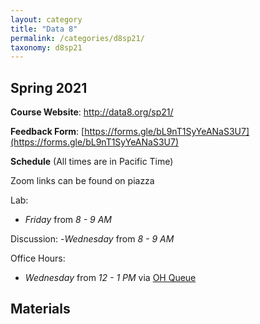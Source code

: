 ```yaml
---
layout: category
title: "Data 8"
permalink: /categories/d8sp21/
taxonomy: d8sp21
---
```


## Spring 2021

**Course Website**: <a href="http://data8.org/sp21">http://data8.org/sp21/</a>

**Feedback Form**: [https://forms.gle/bL9nT1SyYeANaS3U7](https://forms.gle/bL9nT1SyYeANaS3U7)

**Schedule** (All times are in Pacific Time)

Zoom links can be found on piazza

Lab:
- *Friday* from *8 - 9 AM*

Discussion:
-*Wednesday* from *8 - 9 AM*

Office Hours:
- *Wednesday* from *12 - 1 PM* via [OH Queue](oh.data8.org)


## Materials
